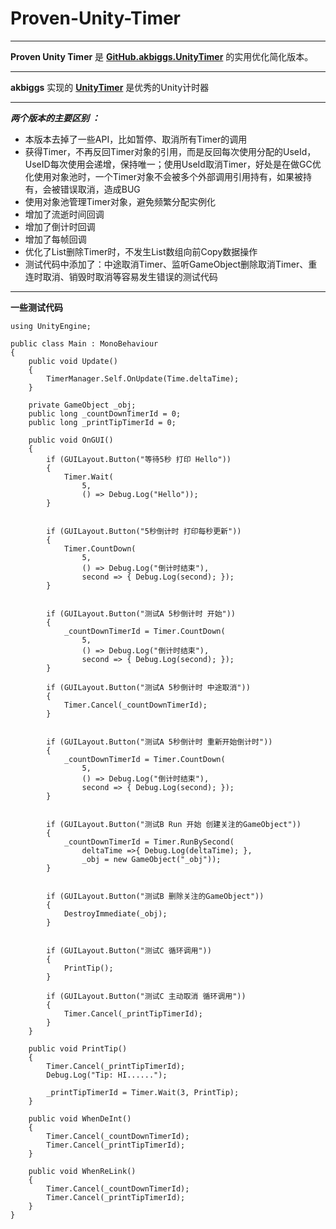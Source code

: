 # Proven-Unity-Timer

---

**Proven Unity Timer** 是 [**GitHub.akbiggs.UnityTimer**][1] 的实用优化简化版本。

---

**akbiggs** 实现的 [**UnityTimer**][1] 是优秀的Unity计时器

---

***两个版本的主要区别 ：***

 - 本版本去掉了一些API，比如暂停、取消所有Timer的调用
 - 获得Timer，不再反回Timer对象的引用，而是反回每次使用分配的UseId，UseID每次使用会递增，保持唯一；使用UseId取消Timer，好处是在做GC优化使用对象池时，一个Timer对象不会被多个外部调用引用持有，如果被持有，会被错误取消，造成BUG
 - 使用对象池管理Timer对象，避免频繁分配实例化
 - 增加了流逝时间回调
 - 增加了倒计时回调
 - 增加了每帧回调
 - 优化了List删除Timer时，不发生List数组向前Copy数据操作
 - 测试代码中添加了：中途取消Timer、监听GameObject删除取消Timer、重连时取消、销毁时取消等容易发生错误的测试代码


---

**一些测试代码**

    using UnityEngine;
    
    public class Main : MonoBehaviour
    {
        public void Update()
        {
            TimerManager.Self.OnUpdate(Time.deltaTime);
        }
        
        private GameObject _obj;
        public long _countDownTimerId = 0;
        public long _printTipTimerId = 0;
    
        public void OnGUI()
        {
            if (GUILayout.Button("等待5秒 打印 Hello"))
            {
                Timer.Wait(
                    5, 
                    () => Debug.Log("Hello"));
            }
    
    
            if (GUILayout.Button("5秒倒计时 打印每秒更新"))
            {
                Timer.CountDown(
                    5,
                    () => Debug.Log("倒计时结束"),
                    second => { Debug.Log(second); });
            }
    
    
            if (GUILayout.Button("测试A 5秒倒计时 开始"))
            {
                _countDownTimerId = Timer.CountDown(
                    5,
                    () => Debug.Log("倒计时结束"),
                    second => { Debug.Log(second); });
            }
    
            if (GUILayout.Button("测试A 5秒倒计时 中途取消"))
            {
                Timer.Cancel(_countDownTimerId);
            }
            
    
            if (GUILayout.Button("测试A 5秒倒计时 重新开始倒计时"))
            {
                _countDownTimerId = Timer.CountDown(
                    5,
                    () => Debug.Log("倒计时结束"),
                    second => { Debug.Log(second); });
            }
    
            
            if (GUILayout.Button("测试B Run 开始 创建关注的GameObject"))
            {
                _countDownTimerId = Timer.RunBySecond(
                    deltaTime =>{ Debug.Log(deltaTime); },
                    _obj = new GameObject("_obj"));
            }
    
    
            if (GUILayout.Button("测试B 删除关注的GameObject"))
            {
                DestroyImmediate(_obj);
            }
    
    
            if (GUILayout.Button("测试C 循环调用"))
            {
                PrintTip();
            }
    
            if (GUILayout.Button("测试C 主动取消 循环调用"))
            {
                Timer.Cancel(_printTipTimerId);
            }
        }
    
        public void PrintTip()
        {
            Timer.Cancel(_printTipTimerId);
            Debug.Log("Tip: HI......");
    
            _printTipTimerId = Timer.Wait(3, PrintTip);
        }
    
        public void WhenDeInt()
        {
            Timer.Cancel(_countDownTimerId);
            Timer.Cancel(_printTipTimerId);
        }
    
        public void WhenReLink()
        {
            Timer.Cancel(_countDownTimerId);
            Timer.Cancel(_printTipTimerId);
        }
    }


  [1]: https://github.com/akbiggs/UnityTimer